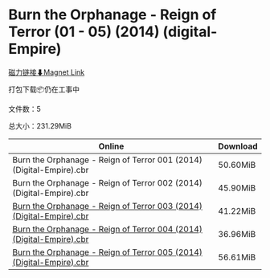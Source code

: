 # Burn the Orphanage - Reign of Terror (01 - 05) (2014) (digital-Empire)

[磁力链接⬇Magnet Link](magnet:?xt=urn:btih:d2262027a587b310aff1ed7c33ff04811f911b49&dn=Burn%20the%20Orphanage%20-%20Reign%20of%20Terror%20%2801%20-%2005%29%20%282014%29%20%28digital-Empire%29)

打包下载📦仍在工事中

文件数：5

总大小：231.29MiB

Online | Download
--- | ---
Burn the Orphanage - Reign of Terror 001 (2014) (Digital-Empire).cbr | 50.60MiB
Burn the Orphanage - Reign of Terror 002 (2014) (Digital-Empire).cbr | 45.90MiB
[Burn the Orphanage - Reign of Terror 003 (2014) (Digital-Empire).cbr](https://github.com/alicewish/markdown/blob/master/comic/Burn-Orphanage-Reign-of-Terror-003-2014-Digital-Empire-cbr.md) | 41.22MiB
[Burn the Orphanage - Reign of Terror 004 (2014) (Digital-Empire).cbr](https://github.com/alicewish/markdown/blob/master/comic/Burn-Orphanage-Reign-of-Terror-004-2014-Digital-Empire-cbr.md) | 36.96MiB
[Burn the Orphanage - Reign of Terror 005 (2014) (Digital-Empire).cbr](https://github.com/alicewish/markdown/blob/master/comic/Burn-Orphanage-Reign-of-Terror-005-2014-Digital-Empire-cbr.md) | 56.61MiB